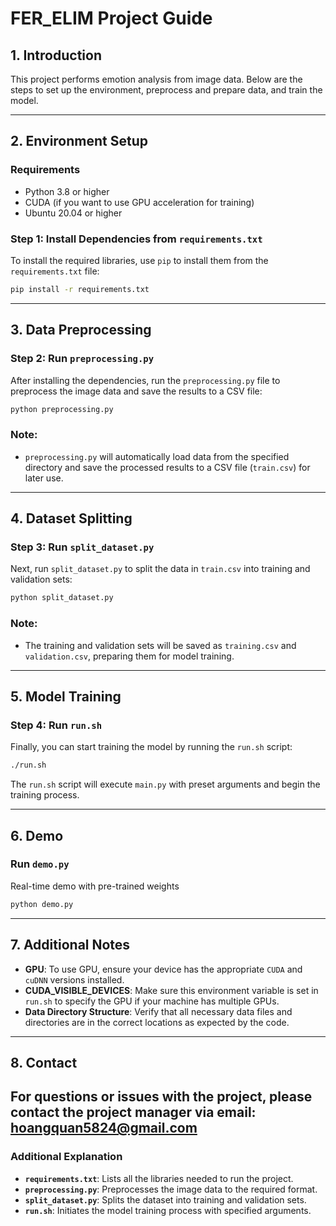 <!-- Link github: https://github.com/VinhQuaan/FER_ELIM -->
<!-- In the setting.json file on VS code, add the following line: -->
<!-- "python.terminal.executeInFileDir": true-->
<!-- With this setting enabled, whenever you run a Python script, the terminal automatically changes its working directory to the folder containing the script.-->

# FER_ELIM Project Guide

## 1. Introduction
This project performs emotion analysis from image data. Below are the steps to set up the environment, preprocess and prepare data, and train the model.

---

## 2. Environment Setup

### Requirements
- Python 3.8 or higher
- CUDA (if you want to use GPU acceleration for training)
- Ubuntu 20.04 or higher

### Step 1: Install Dependencies from `requirements.txt`

To install the required libraries, use `pip` to install them from the `requirements.txt` file:

```bash
pip install -r requirements.txt
```

---

## 3. Data Preprocessing

### Step 2: Run `preprocessing.py`

After installing the dependencies, run the `preprocessing.py` file to preprocess the image data and save the results to a CSV file:

```bash
python preprocessing.py
```

### Note:
- `preprocessing.py` will automatically load data from the specified directory and save the processed results to a CSV file (`train.csv`) for later use.

---

## 4. Dataset Splitting

### Step 3: Run `split_dataset.py`

Next, run `split_dataset.py` to split the data in `train.csv` into training and validation sets:

```bash
python split_dataset.py
```

### Note:
- The training and validation sets will be saved as `training.csv` and `validation.csv`, preparing them for model training.

---

## 5. Model Training

### Step 4: Run `run.sh`

Finally, you can start training the model by running the `run.sh` script:

```bash
./run.sh
```

The `run.sh` script will execute `main.py` with preset arguments and begin the training process.

---

## 6. Demo

### Run `demo.py`

Real-time demo with pre-trained weights

```bash
python demo.py
```
---

## 7. Additional Notes

- **GPU**: To use GPU, ensure your device has the appropriate `CUDA` and `cuDNN` versions installed.
- **CUDA_VISIBLE_DEVICES**: Make sure this environment variable is set in `run.sh` to specify the GPU if your machine has multiple GPUs.
- **Data Directory Structure**: Verify that all necessary data files and directories are in the correct locations as expected by the code.

---

## 8. Contact
For questions or issues with the project, please contact the project manager via email: hoangquan5824@gmail.com
---

### Additional Explanation

- **`requirements.txt`**: Lists all the libraries needed to run the project.
- **`preprocessing.py`**: Preprocesses the image data to the required format.
- **`split_dataset.py`**: Splits the dataset into training and validation sets.
- **`run.sh`**: Initiates the model training process with specified arguments.
